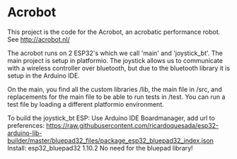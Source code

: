 # Acrobot

This project is the code for the Acrobot, an acrobatic performance robot. See http://acrobot.nl/

The acrobot runs on 2 ESP32's which we call 'main' and 'joystick_bt'. The main project is setup in platformio. The joystick allows us to communicate with a wireless controller over bluetooth, but due to the bluetooth library it is setup in the Arduino IDE.

On the main, you find all the custom libraries /lib, the main file in /src, and replacements for the main file to be able to run tests in /test. You can run a test file by loading a different platformio environment.

To build the joystick_bt ESP:
Use Arduino IDE
Boardmanager, add url to preferences: https://raw.githubusercontent.com/ricardoquesada/esp32-arduino-lib-builder/master/bluepad32_files/package_esp32_bluepad32_index.json
Install: esp32_bluepad32 1.10.2
No need for the bluepad library!